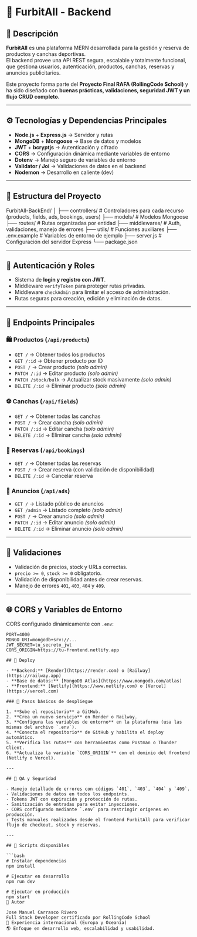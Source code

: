 # 🐾 FurbitAll - Backend

## 📌 Descripción
**FurbitAll** es una plataforma MERN desarrollada para la gestión y reserva de productos y canchas deportivas.  
El backend provee una API REST segura, escalable y totalmente funcional, que gestiona usuarios, autenticación, productos, canchas, reservas y anuncios publicitarios.

Este proyecto forma parte del **Proyecto Final RAFA (RollingCode School)** y ha sido diseñado con **buenas prácticas, validaciones, seguridad JWT y un flujo CRUD completo.**

---

## ⚙️ Tecnologías y Dependencias Principales

- **Node.js** + **Express.js** → Servidor y rutas
- **MongoDB** + **Mongoose** → Base de datos y modelos
- **JWT** + **bcryptjs** → Autenticación y cifrado
- **CORS** → Configuración dinámica mediante variables de entorno
- **Dotenv** → Manejo seguro de variables de entorno
- **Validator / Joi** → Validaciones de datos en el backend
- **Nodemon** → Desarrollo en caliente (dev)

---

## 📁 Estructura del Proyecto

FurbitAll-BackEnd/
│
├── controllers/ # Controladores para cada recurso (products, fields, ads, bookings, users)
├── models/ # Modelos Mongoose
├── routes/ # Rutas organizadas por entidad
├── middlewares/ # Auth, validaciones, manejo de errores
├── utils/ # Funciones auxiliares
├── .env.example # Variables de entorno de ejemplo
├── server.js # Configuración del servidor Express
└── package.json


---

## 🔐 Autenticación y Roles

- Sistema de **login y registro con JWT**.
- Middleware `verifyToken` para proteger rutas privadas.
- Middleware `checkAdmin` para limitar el acceso de administración.
- Rutas seguras para creación, edición y eliminación de datos.

---

## 🧩 Endpoints Principales

### 🛍️ Productos (`/api/products`)
- `GET /` → Obtener todos los productos
- `GET /:id` → Obtener producto por ID
- `POST /` → Crear producto *(solo admin)*
- `PATCH /:id` → Editar producto *(solo admin)*
- `PATCH /stock/bulk` → Actualizar stock masivamente *(solo admin)*
- `DELETE /:id` → Eliminar producto *(solo admin)*

### ⚽ Canchas (`/api/fields`)
- `GET /` → Obtener todas las canchas
- `POST /` → Crear cancha *(solo admin)*
- `PATCH /:id` → Editar cancha *(solo admin)*
- `DELETE /:id` → Eliminar cancha *(solo admin)*

### 📅 Reservas (`/api/bookings`)
- `GET /` → Obtener todas las reservas
- `POST /` → Crear reserva (con validación de disponibilidad)
- `DELETE /:id` → Cancelar reserva

### 📢 Anuncios (`/api/ads`)
- `GET /` → Listado público de anuncios
- `GET /admin` → Listado completo *(solo admin)*
- `POST /` → Crear anuncio *(solo admin)*
- `PATCH /:id` → Editar anuncio *(solo admin)*
- `DELETE /:id` → Eliminar anuncio *(solo admin)*

---

## 🧠 Validaciones

- Validación de precios, stock y URLs correctas.
- `precio >= 0`, `stock >= 0` obligatorio.
- Validación de disponibilidad antes de crear reservas.
- Manejo de errores `401`, `403`, `404` y `409`.

---

## 🌐 CORS y Variables de Entorno

CORS configurado dinámicamente con `.env`:
```env
PORT=4000
MONGO_URI=mongodb+srv://...
JWT_SECRET=tu_secreto_jwt
CORS_ORIGIN=https://tu-frontend.netlify.app

## 🚀 Deploy

- **Backend:** [Render](https://render.com) o [Railway](https://railway.app)  
- **Base de datos:** [MongoDB Atlas](https://www.mongodb.com/atlas)  
- **Frontend:** [Netlify](https://www.netlify.com) o [Vercel](https://vercel.com)

### 🔧 Pasos básicos de despliegue

1. **Sube el repositorio** a GitHub.
2. **Crea un nuevo servicio** en Render o Railway.
3. **Configura las variables de entorno** en la plataforma (usa las mismas del archivo `.env`).
4. **Conecta el repositorio** de GitHub y habilita el deploy automático.
5. **Verifica las rutas** con herramientas como Postman o Thunder Client.
6. **Actualiza la variable `CORS_ORIGIN`** con el dominio del frontend (Netlify o Vercel).

---

## 🧪 QA y Seguridad

- Manejo detallado de errores con códigos `401`, `403`, `404` y `409`.  
- Validaciones de datos en todos los endpoints.  
- Tokens JWT con expiración y protección de rutas.  
- Sanitización de entradas para evitar inyecciones.  
- CORS configurado mediante `.env` para restringir orígenes en producción.  
- Tests manuales realizados desde el frontend FurbitAll para verificar flujo de checkout, stock y reservas.

---

## 🧰 Scripts disponibles

```bash
# Instalar dependencias
npm install

# Ejecutar en desarrollo
npm run dev

# Ejecutar en producción
npm start
🤝 Autor

Jose Manuel Carrasco Rivero
Full Stack Developer certificado por RollingCode School
📍 Experiencia internacional (Europa y Oceanía)
🌎 Enfoque en desarrollo web, escalabilidad y usabilidad.
